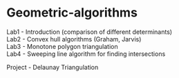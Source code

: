 # Geometric-algorithms

Lab1 - Introduction (comparison of different determinants)  
Lab2 - Convex hull algorithms (Graham, Jarvis)  
Lab3 - Monotone polygon triangulation  
Lab4 - Sweeping line algorithm for finding intersections

Project - Delaunay Triangulation
